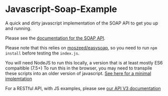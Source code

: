# Javascript-Soap-Example
A quick and dirty javascript implementation of the SOAP API to get you up and running.

Please see the [documentation for the SOAP API](https://collivery.co.za/integration/api/soap).

Please note that this relies on [moszeed/easysoap](https://github.com/moszeed/easysoap), so you need to run `npm install` before testing the `index.js`.

You will need NodeJS to run this locally, a version that is at least mostly ES6 compaitible (7.5+)
To run this in the browser, you may need to transpile these scripts into an older version of javascript. [See here for a minimal implemtation](https://davidwalsh.name/es2015-babel)

For a RESTful API, with JS examples, please see [our API V3 documentation](https://collivery.net/documentation/v3/index.hml)
